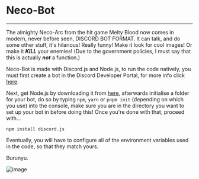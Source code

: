 # Neco-Bot
---
The almighty Neco-Arc from the hit game Melty Blood now comes in modern, never before seen, DISCORD BOT FORMAT. It can talk, and do some other stuff, it's hilarious! Really funny! Make it look for cool images! Or make it ***KILL*** your enemies! (Due to the government policies, I must say that this is actually ***not*** a function.)

Neco-Bot is made with Discord.js and Node.js, to run the code natively, you must first create a bot in the Discord Developer Portal, for more info click [here](https://www.youtube.com/watch?v=ItWqxsddU5s).

Next, get Node.js by downloading it from [here](https://nodejs.org/en/), afterwards initialise a folder for your bot, do so by typing `npm`, `yarn` or `pnpm init` (depending on which you use) into the console, make sure you are in the directory you want to set up your bot in before doing this! Once you're done with that, proceed with...

```
npm install discord.js
```
Eventually, you will have to configure all of the environment variables used in the code, so that they match yours.

Burunyu.

![image](https://user-images.githubusercontent.com/61980076/151614451-56eb19d4-5e7a-4f9c-a05d-e7837e98ecc7.png)

